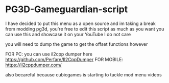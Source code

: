 # PG3D-Gameguardian-script
I have decided to put this menu as a open source and im taking a break from modding pg3d, you're free to edit this script as much as you want
you can use this and showcase it on your YouTube I do not care

you will need to dump the game to get the offset functions however 

FOR PC: you can use il2cpp dumper here https://github.com/Perfare/Il2CppDumper
FOR MOBILE: https://il2cppdumper.com/ 

also becareful because cubicgames is starting to tackle mod menu videos
